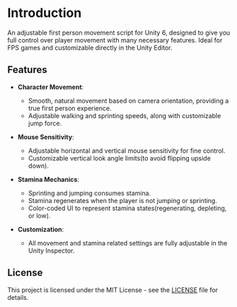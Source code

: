 # Introduction
An adjustable first person movement script for Unity 6, designed to give you full control over player movement with many necessary features. Ideal for FPS games and customizable directly in the Unity Editor.

## Features
- **Character Movement**:
  - Smooth, natural movement based on camera orientation, providing a true first person experience.
  - Adjustable walking and sprinting speeds, along with customizable jump force.

- **Mouse Sensitivity**:
  - Adjustable horizontal and vertical mouse sensitivity for fine control.
  - Customizable vertical look angle limits(to avoid flipping upside down).

- **Stamina Mechanics**:
  - Sprinting and jumping consumes stamina.
  - Stamina regenerates when the player is not jumping or sprinting.
  - Color-coded UI to represent stamina states(regenerating, depleting, or low).

- **Customization**:
  - All movement and stamina related settings are fully adjustable in the Unity Inspector.

## License
This project is licensed under the MIT License - see the [LICENSE](LICENSE) file for details.
